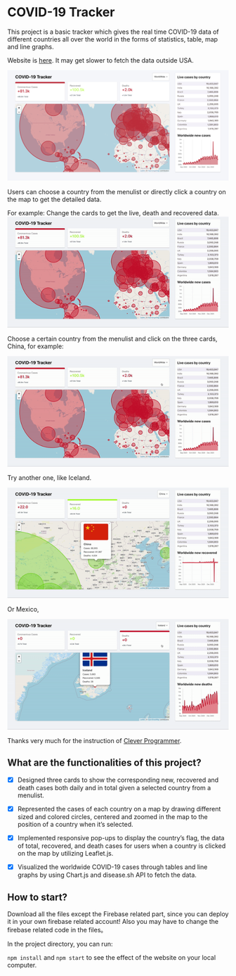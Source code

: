 # COVID-19 Tracker

This project is a basic tracker which gives the real time COVID-19 data of different countries all over the world in the forms of statistics, table, map and line graphs. 

Website is [here](https://covid-19-tracker-xiangning.web.app/). It may get slower to fetch the data outside USA.

![image](https://github.com/Xiangning2020/COVID-19-Tracker/blob/master/page.png)


Users can choose a country from the menulist or directly click a country on the map to get the detailed data. 

For example:
Change the cards to get the live, death and recovered data.
![image](https://github.com/Xiangning2020/COVID-19-Tracker/blob/master/color.gif)

Choose a certain country from the menulist and click on the three cards, China, for example:

![image](https://github.com/Xiangning2020/COVID-19-Tracker/blob/master/china.gif)

Try another one, like Iceland. 

![image](https://github.com/Xiangning2020/COVID-19-Tracker/blob/master/iceland.gif)

Or Mexico,

![image](https://github.com/Xiangning2020/COVID-19-Tracker/blob/master/mexico.gif)


Thanks very much for the instruction of [Clever Programmer](https://www.youtube.com/channel/UCqrILQNl5Ed9Dz6CGMyvMTQ).

## What are the functionalities of this project?

- [x] Designed three cards to show the corresponding new, recovered and death cases both daily and in total given a
selected country from a menulist.
- [x] Represented the cases of each country on a map by drawing different sized and colored circles, centered and zoomed
in the map to the position of a country when it’s selected.
- [x] Implemented responsive pop-ups to display the country’s flag, the data of total, recovered, and death cases for users
when a country is clicked on the map by utilizing Leaflet.js.
- [x] Visualized the worldwide COVID-19 cases through tables and line graphs by using Chart.js and disease.sh API to
fetch the data.



## How to start?

Download all the files except the Firebase related part, since you can deploy it in your own firebase related account!
Also you may have to change the firebase related code in the files。

In the project directory, you can run:

`npm install` and `npm start` to see the effect of the website on your local computer.

